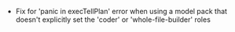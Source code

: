 - Fix for 'panic in execTellPlan' error when using a model pack that doesn't explicitly set the 'coder' or 'whole-file-builder' roles